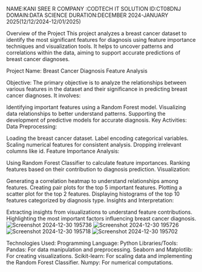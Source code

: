 NAME:KANI SREE R
COMPANY :CODTECH IT SOLUTION
ID:CT08DNJ
DOMAIN:DATA SCIENCE
DURATION:DECEMBER 2024-JANUARY 2025(12/12/2024-12/01/2025)

Overview of the Project
This project analyzes a breast cancer dataset to identify the most significant features for diagnosis using feature importance techniques and visualization tools. It helps to uncover patterns and correlations within the data, aiming to support accurate predictions of breast cancer diagnoses.

Project Name:
Breast Cancer Diagnosis Feature Analysis

Objective:
The primary objective is to analyze the relationships between various features in the dataset and their significance in predicting breast cancer diagnoses. It involves:

Identifying important features using a Random Forest model.
Visualizing data relationships to better understand patterns.
Supporting the development of predictive models for accurate diagnosis.
Key Activities:
Data Preprocessing:

Loading the breast cancer dataset.
Label encoding categorical variables.
Scaling numerical features for consistent analysis.
Dropping irrelevant columns like id.
Feature Importance Analysis:

Using Random Forest Classifier to calculate feature importances.
Ranking features based on their contribution to diagnosis prediction.
Visualization:

Generating a correlation heatmap to understand relationships among features.
Creating pair plots for the top 5 important features.
Plotting a scatter plot for the top 2 features.
Displaying histograms of the top 10 features categorized by diagnosis type.
Insights and Interpretation:

Extracting insights from visualizations to understand feature contributions.
Highlighting the most important factors influencing breast cancer diagnosis.
![Screenshot 2024-12-30 195736](https://github.com/user-attachments/assets/3b88bc3c-fc18-411a-b9fa-4c3b3f603d3d)
![Screenshot 2024-12-30 195726](https://github.com/user-attachments/assets/56390ed7-9189-47aa-b3b5-cac8b2ce8680)
![Screenshot 2024-12-30 195718](https://github.com/user-attachments/assets/065505ec-7d2b-4abd-9e86-2e23e0b6ec24)
![Screenshot 2024-12-30 195702](https://github.com/user-attachments/assets/fa760c08-30f5-41ea-bea5-59d513463dc0)

Technologies Used:
Programming Language: Python
Libraries/Tools:
Pandas: For data manipulation and preprocessing.
Seaborn and Matplotlib: For creating visualizations.
Scikit-learn: For scaling data and implementing the Random Forest Classifier.
Numpy: For numerical computations.
